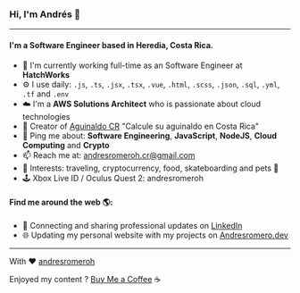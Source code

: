 ### Hi, I'm Andrés 👋
---

#### I'm a Software Engineer based in Heredia, Costa Rica.

- 🏢 I'm currently working full-time as an Software Engineer at **HatchWorks**
- ⚙️ I use daily: `.js`, `.ts`, `.jsx`, `.tsx`, `.vue`, `.html`, `.scss`, `.json`, `.sql`, `.yml`, `.tf` and `.env`
- ☁️ I'm a **AWS Solutions Architect** who is passionate about cloud technologies
- 🔨 Creator of [Aguinaldo CR](https://calculadora-aguinaldo.andresromero.dev/) "Calcule su aguinaldo en Costa Rica"
- 💬 Ping me about: **Software Engineering**, **JavaScript**, **NodeJS**, **Cloud Computing** and **Crypto**
- 📫 Reach me at: andresromeroh.cr@gmail.com
- 🚀 Interests: traveling, cryptocurrency, food, skateboarding and pets 🐶
- 🕹 Xbox Live ID / Oculus Quest 2: andresromeroh

#### Find me around the web 🌎:
- 💼 Connecting and sharing professional updates on <a href="https://www.linkedin.com/in/andresromeroh/">LinkedIn</a>
- 🌐 Updating my personal website with my projects on <a href="https://andresromero.dev/">Andresromero.dev</a>


---

With ❤️ [andresromeroh](https://andresromero.dev/)

Enjoyed my content ? [Buy Me a Coffee](https://www.buymeacoffee.com/andresromeroh) ☕️

